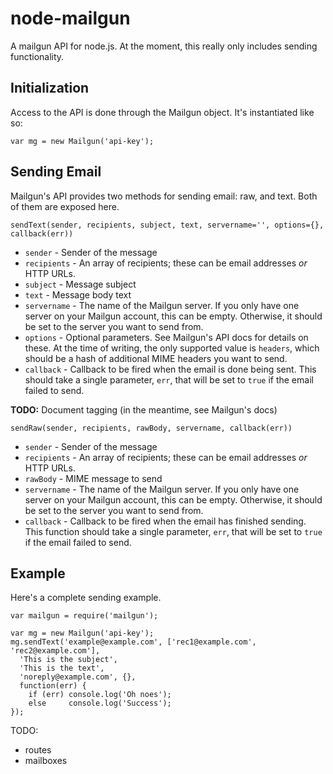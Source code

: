 # node-mailgun

A mailgun API for node.js.  At the moment, this really only includes
sending functionality.

## Initialization

Access to the API is done through the Mailgun object.  It's instantiated
like so:

    var mg = new Mailgun('api-key');

## Sending Email

Mailgun's API provides two methods for sending email: raw, and text.  Both
of them are exposed here.

`sendText(sender, recipients, subject, text, servername='', options={}, callback(err))`

 * `sender` - Sender of the message
 * `recipients` - An array of recipients; these can be email addresses
                  *or* HTTP URLs.
 * `subject` - Message subject
 * `text` - Message body text
 * `servername` - The name of the Mailgun server.  If you only have
                  one server on your Mailgun account, this can be empty.
                  Otherwise, it should be set to the server you want to
                  send from.
 * `options` - Optional parameters.  See Mailgun's API docs for details on
               these.  At the time of writing, the only supported value is
               `headers`, which should be a hash of additional MIME headers
               you want to send.
 * `callback` - Callback to be fired when the email is done being sent.  This
                should take a single parameter, `err`, that will be set to 
                `true` if the email failed to send.

 **TODO:** Document tagging (in the meantime, see Mailgun's docs)

`sendRaw(sender, recipients, rawBody, servername, callback(err))`

 * `sender` - Sender of the message
 * `recipients` - An array of recipients; these can be email addresses
                  *or* HTTP URLs.
 * `rawBody` - MIME message to send
 * `servername` - The name of the Mailgun server.  If you only have
                  one server on your Mailgun account, this can be empty.
                  Otherwise, it should be set to the server you want to
                  send from.
 * `callback` - Callback to be fired when the email has finished sending.
                This function should take a single parameter, `err`, that 
                will be set to `true` if the email failed to send.

## Example

Here's a complete sending example.

    var mailgun = require('mailgun');

    var mg = new Mailgun('api-key');
    mg.sendText('example@example.com', ['rec1@example.com', 'rec2@example.com'],
      'This is the subject',
      'This is the text',
      'noreply@example.com', {},
      function(err) {
        if (err) console.log('Oh noes');
        else     console.log('Success');
    });

TODO:
 * routes
 * mailboxes

